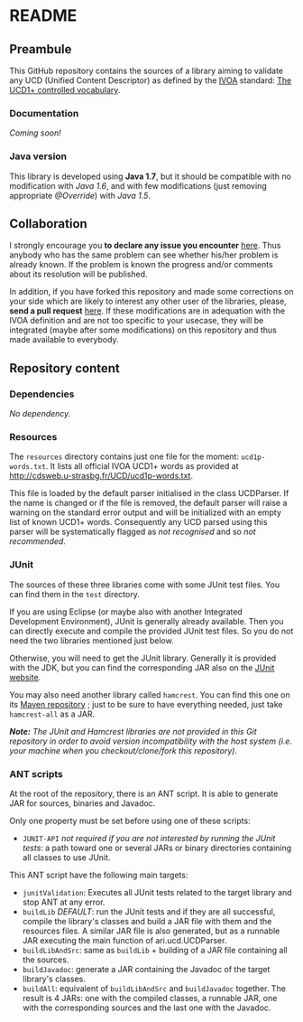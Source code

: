 README
======

Preambule
---------

This GitHub repository contains the sources of a library aiming to validate any UCD (Unified Content Descriptor) as defined by the [IVOA](http://www.ivoa.net/ "International Virtual Observatory Alliance") standard: [The UCD1+ controlled vocabulary](http://www.ivoa.net/documents/REC/UCD/UCDlist-20070402.html).

### Documentation
_Coming soon!_

### Java version
This library is developed using **Java 1.7**, but it should be compatible with no modification with _Java 1.6_, and with few modifications (just removing appropriate *@Override*) with _Java 1.5_.

Collaboration
-------------

I strongly encourage you **to declare any issue you encounter** [here](https://github.com/gmantele/ucdvalidator/issues). Thus anybody who has the same problem can see whether his/her problem is already known. If the problem is known the progress and/or comments about its resolution will be published.

In addition, if you have forked this repository and made some corrections on your side which are likely to interest any other user of the libraries, please, **send a pull request** [here](https://github.com/gmantele/ucdvalidator/pulls). If these modifications are in adequation with the IVOA definition and are not too specific to your usecase, they will be integrated (maybe after some modifications) on this repository and thus made available to everybody.

Repository content
------------------

### Dependencies

_No dependency._

### Resources

The `resources` directory contains just one file for the moment: `ucd1p-words.txt`. It lists all official IVOA UCD1+ words as provided at http://cdsweb.u-strasbg.fr/UCD/ucd1p-words.txt.

This file is loaded by the default parser initialised in the class UCDParser. If the name is changed or if the file is removed, the default parser will raise a warning on the standard error output and will be initialized with an empty list of known UCD1+ words. Consequently any UCD parsed using this parser will be systematically flagged as _not recognised_ and so _not recommended_.

### JUnit

The sources of these three libraries come with some JUnit test files. You can find them in the `test` directory.

If you are using Eclipse (or maybe also with another Integrated Development Environment), JUnit is generally already available. Then you can directly execute and compile the provided JUnit test files. So you do not need the two libraries mentioned just below.

Otherwise, you will need to get the JUnit library. Generally it is provided with the JDK, but you can find the corresponding JAR also on the [JUnit website](https://github.com/junit-team/junit4/wiki/Download-and-Install).

You may also need another library called `hamcrest`. You can find this one on its [Maven repository](http://search.maven.org/#search|ga|1|g%3Aorg.hamcrest) ; just to be sure to have everything needed, just take `hamcrest-all` as a JAR.

*__Note:__ The JUnit and Hamcrest libraries are not provided in this Git repository in order to avoid version incompatibility with the host system (i.e. your machine when you checkout/clone/fork this repository).*

### ANT scripts
At the root of the repository, there is an ANT script. It is able to generate JAR for sources, binaries and Javadoc.

Only one property must be set before using one of these scripts:
* `JUNIT-API` *not required if you are not interested by running the JUnit tests*: a path toward one or several JARs or binary directories containing all classes to use JUnit.

This ANT script have the following main targets:
* `junitValidation`: Executes all JUnit tests related to the target library and stop ANT at any error.
* `buildLib` *DEFAULT*: run the JUnit tests and if they are all successful, compile the library's classes and build a JAR file with them and the resources files. A similar JAR file is also generated, but as a runnable JAR executing the main function of ari.ucd.UCDParser. 
* `buildLibAndSrc`: same as `buildLib` + building of a JAR file containing all the sources.
* `buildJavadoc`: generate a JAR containing the Javadoc of the target library's classes.
* `buildAll`: equivalent of `buildLibAndSrc` and `buildJavadoc` together. The result is 4 JARs: one with the compiled classes, a runnable JAR, one with the corresponding sources and the last one with the Javadoc.
